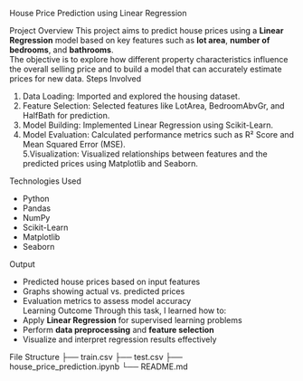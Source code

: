 House Price Prediction using Linear Regression

Project Overview
This project aims to predict house prices using a **Linear Regression** model based on key features such as **lot area**, **number of bedrooms**, and **bathrooms**.  
The objective is to explore how different property characteristics influence the overall selling price and to build a model that can accurately estimate prices for new data.
Steps Involved
1. Data Loading: Imported and explored the housing dataset.  
2. Feature Selection: Selected features like LotArea, BedroomAbvGr, and HalfBath for prediction.  
3. Model Building: Implemented Linear Regression using Scikit-Learn.  
4. Model Evaluation: Calculated performance metrics such as R² Score and Mean Squared Error (MSE).  
5.Visualization: Visualized relationships between features and the predicted prices using Matplotlib and Seaborn.

Technologies Used
- Python  
- Pandas  
- NumPy  
- Scikit-Learn  
- Matplotlib  
- Seaborn  

Output
- Predicted house prices based on input features  
- Graphs showing actual vs. predicted prices  
- Evaluation metrics to assess model accuracy  
Learning Outcome
Through this task, I learned how to:
- Apply **Linear Regression** for supervised learning problems  
- Perform **data preprocessing** and **feature selection**  
- Visualize and interpret regression results effectively  

 File Structure
├── train.csv
├── test.csv
├── house_price_prediction.ipynb
└── README.md
